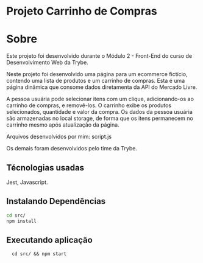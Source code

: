# Projeto Carrinho de Compras

# Sobre
Este projeto foi desenvolvido durante o Módulo 2 - Front-End do curso de Desenvolvimento Web da Trybe. 

Neste projeto foi desenvolvido uma página para um ecommerce fictício, contendo uma lista de produtos e um carrinho de compras. Esta é uma página dinâmica que consome dados diretamenta da API do Mercado Livre.

A pessoa usuária pode selecionar itens com um clique, adicionando-os ao carrinho de compras, e removê-los. O carrinho exibe os produtos selecionados, quantidade e valor da compra. Os dados da pessoa usuária são armazenadas no local storage, de forma que os itens permanecem no carrinho mesmo após atualização da página.

Arquivos desenvolvidos por mim: script.js

Os demais foram desenvolvidos pelo time da Trybe.

## Técnologias usadas

Jest, Javascript.

## Instalando Dependências

```bash
cd src/
npm install
``` 

## Executando aplicação

  ```
    cd src/ && npm start
  ```
